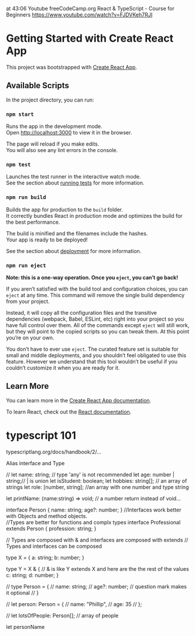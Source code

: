 
at 43:06
Youtube
freeCodeCamp.org
React & TypeScript - Course for Beginners
https://www.youtube.com/watch?v=FJDVKeh7RJI


# Getting Started with Create React App

This project was bootstrapped with [Create React App](https://github.com/facebook/create-react-app).

## Available Scripts

In the project directory, you can run:

### `npm start`

Runs the app in the development mode.\
Open [http://localhost:3000](http://localhost:3000) to view it in the browser.

The page will reload if you make edits.\
You will also see any lint errors in the console.

### `npm test`

Launches the test runner in the interactive watch mode.\
See the section about [running tests](https://facebook.github.io/create-react-app/docs/running-tests) for more information.

### `npm run build`

Builds the app for production to the `build` folder.\
It correctly bundles React in production mode and optimizes the build for the best performance.

The build is minified and the filenames include the hashes.\
Your app is ready to be deployed!

See the section about [deployment](https://facebook.github.io/create-react-app/docs/deployment) for more information.

### `npm run eject`

**Note: this is a one-way operation. Once you `eject`, you can’t go back!**

If you aren’t satisfied with the build tool and configuration choices, you can `eject` at any time. This command will remove the single build dependency from your project.

Instead, it will copy all the configuration files and the transitive dependencies (webpack, Babel, ESLint, etc) right into your project so you have full control over them. All of the commands except `eject` will still work, but they will point to the copied scripts so you can tweak them. At this point you’re on your own.

You don’t have to ever use `eject`. The curated feature set is suitable for small and middle deployments, and you shouldn’t feel obligated to use this feature. However we understand that this tool wouldn’t be useful if you couldn’t customize it when you are ready for it.

## Learn More

You can learn more in the [Create React App documentation](https://facebook.github.io/create-react-app/docs/getting-started).

To learn React, check out the [React documentation](https://reactjs.org/).


# typescript 101

typescriptlang.org/docs/handbook/2/...

Alias
interface and Type

//
let name: string; // type 'any' is not recommended
let age: number | string;// | is union
let isStudent: boolean;
let hobbies: string[]; // an array of strings
let role: [number, string]; //an array with one number and type string

let printName: (name:string) => void;  // a number return instead of void...

interface Person {
  name: string;
  age?: number;
}
//Interfaces work better with Objects and method objects.  
//Types are better for functions and complx types
interface Professional extends Person {
  profession: string;
}

// Types are composed with & and interfaces are composed with extends
// Types and interfaces can be composed


type X = {
  a: string;
  b: number;
}

type Y = X & {  // & is like Y extends X and here are the the rest of the values
  c: string;
  d: number;
}



// type Person = {
//   name: string;
//   age?: number; // question mark makes it optional
// }

// let person: Person = {
//   name: "Phillip",
//   age: 35
// };

// let lotsOfPeople: Person[]; // array of people

let personName